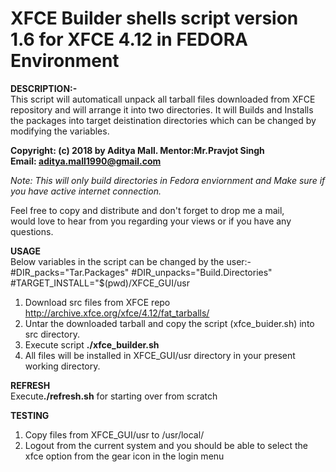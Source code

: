 # XFCE Builder shells script version 1.6 for XFCE 4.12 in FEDORA Environment

<b>DESCRIPTION:-</b><br>
This script will automaticall unpack all tarball files downloaded from XFCE repository and will arrange it into two directories. It will Builds and Installs the packages into target deistination directories which can be changed by modifying the variables.

<b> Copyright: (c) 2018 by Aditya Mall.  Mentor:Mr.Pravjot Singh </b><br>
<b> Email: aditya.mall1990@gmail.com </b>

<i> Note: This will only build directories in Fedora enviornment and Make sure if you have active internet connection.</i>

Feel free to copy and distribute and don't forget to drop me a mail,          
would love to hear from you regarding your views or if you have any questions. 

<b>USAGE</b><br>
Below variables in the script can be changed by the user:-
#DIR_packs="Tar.Packages"
#DIR_unpacks="Build.Directories"
#TARGET_INSTALL="$(pwd)/XFCE_GUI/usr

1) Download src files from XFCE repo http://archive.xfce.org/xfce/4.12/fat_tarballs/
2) Untar the downloaded tarball and copy the script (xfce_buider.sh) into src directory.
3) Execute script <b>./xfce_builder.sh</b>
4) All files will be installed in XFCE_GUI/usr directory in your present working directory.

<b>REFRESH</b><br>
Execute<b>./refresh.sh</b> for starting over from scratch

<b>TESTING</b><br>
1) Copy files from XFCE_GUI/usr to /usr/local/
2) Logout from the current system and you should be able to select the xfce option from the gear icon in the login menu
